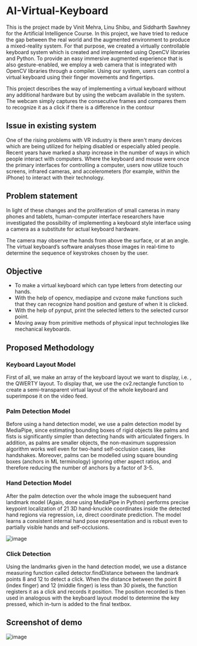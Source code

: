 # AI-Virtual-Keyboard
This is the project made by Vinit Mehra, Linu Shibu, and Siddharth Sawhney for the Artificial Intelligence Course.
In this project, we have tried to reduce the gap between the real world and the augmented environment to produce a mixed-reality system. 
For that purpose, we created a virtually controllable keyboard system which is created and implemented using OpenCV libraries and Python. 
To provide an easy immersive augmented experience that is also gesture-enabled, we employ a web camera that is integrated with OpenCV libraries through a compiler. 
Using our system, users can control a virtual keyboard using their finger movements and fingertips.

This project describes the way of implementing a virtual keyboard without any additional hardware but by using the webcam available in the system. The webcam simply captures the consecutive frames and compares them to recognize it as a click if there is a difference in the contour

## Issue in existing system

One of the rising problems with VR industry is there aren't many devices which are being utilized for helping disabled or especially abled people. Recent years have marked a sharp increase in the number of ways in which people interact with computers. Where the keyboard and mouse were once the primary interfaces for controlling a computer, users now utilize touch screens, infrared cameras, and accelerometers (for example, within the iPhone) to interact with their technology.

## Problem statement
In light of these changes and the proliferation of small cameras in many phones and tablets, human-computer interface researchers have investigated the possibility of implementing a keyboard style interface using a camera as a substitute for actual keyboard hardware.

The camera may observe the hands from above the surface, or at an angle. The virtual keyboard’s software analyses those images in real-time to determine the sequence of keystrokes chosen by the user.

## Objective
+ To make a virtual keyboard which can type letters from detecting our hands.
+ With the help of opencv, mediapipe and cvzone make functions such that they can recognize hand position and gesture of when it is clicked.
+ With the help of pynput, print the selected letters to the selected cursor point.
+ Moving away from primitive methods of physical input technologies like mechanical keyboards.

## Proposed Methodology
### Keyboard Layout Model
First of all, we make an array of the keyboard layout we want to display, i.e. , the QWERTY layout. To display that, we use the cv2.rectangle function to create a semi-transparent virtual layout of the whole keyboard and superimpose it on the video feed.
### Palm Detection Model
Before using a hand detection model, we use a palm detection model by MediaPipe, since estimating bounding boxes of rigid objects like palms and fists is significantly simpler than detecting hands with articulated fingers. In addition, as palms are smaller objects, the non-maximum suppression algorithm works well even for two-hand self-occlusion cases, like handshakes. Moreover, palms can be modelled using square bounding boxes (anchors in ML terminology) ignoring other aspect ratios, and therefore reducing the number of anchors by a factor of 3-5.
### Hand Detection Model
After the palm detection over the whole image the subsequent hand landmark model (Again, done using MediaPipe in Python) performs precise keypoint localization of 21 3D hand-knuckle coordinates inside the detected hand regions via regression, i.e,  direct coordinate prediction. The model learns a consistent internal hand pose representation and is robust even to partially visible hands and self-occlusions.

![image](https://github.com/vinit714/AI-Virtual-Keyboard/assets/52816788/6a0fa029-c01d-4c9b-ae73-d4a63a1ea809)

### Click Detection
Using the landmarks given in the hand detection model, we use a distance measuring function called detector.findDistance between the landmark points 8 and 12 to detect a click. When the distance between the point 8 (index finger) and 12 (middle finger) is less than 30 pixels, the function registers it as a click and records it position. The position recorded is then used in analogous with the keyboard layout model to determine the key pressed, which in-turn is added to the final textbox.


## Screenshot of demo
![image](https://github.com/vinit714/AI-Virtual-Keyboard/assets/52816788/f90b74b9-a1c3-4fbc-b9cf-b693512c1daf)





